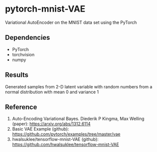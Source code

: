 # pytorch-mnist-VAE
Variational AutoEncoder on the MNIST data set using the PyTorch


## Dependencies
- PyTorch
- torchvision
- numpy

## Results
Generated samples from 2-D latent variable with random numbers from a normal distribution with mean 0 and variance 1 

## Reference
1. Auto-Encoding Variational Bayes. Diederik P Kingma, Max Welling (paper): 
https://arxiv.org/abs/1312.6114
2. Basic VAE Example (github): 
https://github.com/pytorch/examples/tree/master/vae
3. hwalsuklee/tensorflow-mnist-VAE (github): 
https://github.com/hwalsuklee/tensorflow-mnist-VAE

